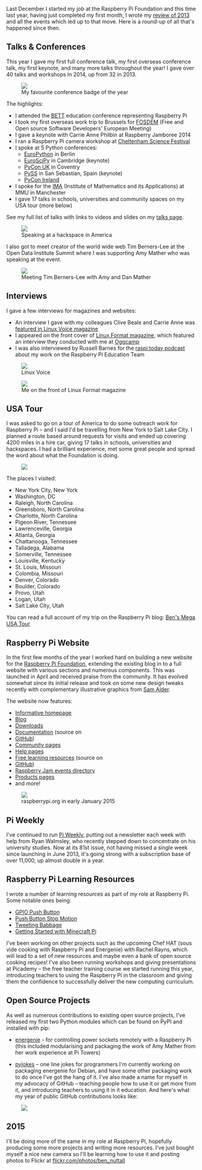 Last December I started my job at the Raspberry Pi Foundation and this time last year, having just
completed my first month, I wrote my [review of 2013](https://bennuttall.com/2013-in-review/) and
all the events which led up to that move. Here is a round-up of all that's happened since then.

## Talks & Conferences

This year I gave my first full conference talk, my first overseas conference
talk, my first keynote, and many more talks throughout the year! I gave over 40 talks and workshops
in 2014, up from 32 in 2013.

<figure class="wp-block-image">
<img src="images/ep2014-badge-225x300.jpg" />
<figcaption>My favourite conference badge of the year</figcaption>
</figure>

The highlights:

- I attended the [BETT](http://www.bettshow.com/) education conference representing Raspberry Pi
- I took my first overseas work trip to Brussels for [FOSDEM](https://fosdem.org/2015/) (Free and
  Open source Software Developers' European Meeting)
- I gave a keynote with Carrie Anne Philbin at Raspberry Jamboree 2014
- I ran a Raspberry Pi camera workshop at
  [Cheltenham Science Festival](http://www.cheltenhamfestivals.com/science)
- I spoke at 5 Python conferences:
    - [EuroPython](https://ep2014.europython.eu/) in Berlin
    - [EuroSciPy](https://www.euroscipy.org/) in Cambridge (keynote)
    - [PyCon UK](http://www.pyconuk.org/) in Coventry
    - [PySS](http://www.pyss.org/) in San Sebastian, Spain (keynote)
    - [PyCon Ireland](http://python.ie/pycon/2014)
- I spoke for the [IMA](http://www.ima.org.uk/activities/branches/north_west.cfm.html) (Institute of
Mathematics and its Applications) at MMU in Manchester
- I gave 17 talks in schools, universities and community spaces on my USA tour (more below)

See my full list of talks with links to videos and slides on my
[talks page](/talks/).

<figure class="wp-block-image">
<img src="images/lvl1-colour-300x229.jpg" />
<figcaption>Speaking at a hackspace in America</figcaption>
</figure>

I also got to meet creator of the world wide web Tim Berners-Lee at the Open Data Institute Summit
where I was supporting Amy Mather who was speaking at the event.

<figure class="wp-block-image">
<img src="images/10704227_10152382311046863_5540039080284094591_o-225x300.jpg" />
<figcaption>Meeting Tim Berners-Lee with Amy and Dan Mather</figcaption>
</figure>

## Interviews

I gave a few interviews for magazines and websites:

- An interview I gave with my colleagues Clive Beale and Carrie Anne was [featured in Linux Voice
magazine](http://www.linuxvoice.com/education-education-education/)
- I appeared on the front cover of [Linux Format magazine](http://www.linuxformat.com/), which featured an interview they
conducted with me at [Oggcamp](http://oggcamp.org/)
- I was also interviewed by Russell Barnes for the [raspi.today podcast](http://www.raspi.today/podcast-episode-26/)
about my work on the Raspberry Pi Education Team

<figure class="wp-block-image">
<img src="images/1486653_10151926059031863_974877116_n-300x225.jpg" />
<figcaption>Linux Voice</figcaption>
</figure>

<figure class="wp-block-image">
<img src="images/lxf-225x300.jpg" />
<figcaption>Me on the front of Linux Format magazine</figcaption>
</figure>

## USA Tour

I was asked to go on a tour of America to do some outreach work for Raspberry Pi – and
I said I'd be travelling from New York to Salt Lake City. I planned a route based around requests
for visits and ended up covering 4200 miles in a hire car, giving 17 talks in schools, universities
and hackspaces. I had a brilliant experience, met some great people and spread the word about what
the Foundation is doing.

<figure class="wp-block-image">
<img src="images/usa-final-700x196.png" />
</figure>

The places I visited:

- New York City, New York
- Washington, DC
- Raleigh, North Carolina
- Greensboro, North Carolina
- Charlotte, North Carolina
- Pigeon River, Tennessee
- Lawrenceville, Georgia
- Atlanta, Georgia
- Chattanooga, Tennessee
- Talladega, Alabama
- Somerville, Tennessee
- Louisville, Kentucky
- St. Louis, Missouri
- Colombia, Missouri
- Denver, Colorado
- Boulder, Colorado
- Provo, Utah
- Logan, Utah
- Salt Lake City, Utah

You can read a full account of my trip on the Raspberry Pi blog: [Ben's Mega USA
Tour](http://www.raspberrypi.org/bens-mega-usa-tour/)

## Raspberry Pi Website

In the first few months of the year I worked hard on building a new website for the [Raspberry Pi
Foundation](http://www.raspberrypi.org/), extending the existing blog in to a full website with
various sections and numerous components. This was launched in April and received praise from the
community. It has evolved somewhat since its initial release and took on some new design tweaks
recently with complementary illustrative graphics from
[Sam Alder](https://twitter.com/samalderhyde).

The website now features:

- [Informative homepage](http://www.raspberrypi.org/)
- [Blog](http://www.raspberrypi.org/blog/)
- [Downloads](http://www.raspberrypi.org/downloads/)
- [Documentation](http://www.raspberrypi.org/documentation/) (source on
- [GitHub](https://github.com/raspberrypi/documentation))
- [Community pages](http://www.raspberrypi.org/community/)
- [Help pages](http://www.raspberrypi.org/help/)
- [Free learning resources](http://www.raspberrypi.org/resources/) (source on
- [GitHub](https://github.com/raspberrypilearning))
- [Raspberry Jam events directory](http://www.raspberrypi.org/jam/)
- [Products pages](http://www.raspberrypi.org/products/)
- and more!

<figure class="wp-block-image">
<img src="images/raspi-www-300x216.png" />
<figcaption>raspberrypi.org in early January 2015</figcaption>
</figure>

## Pi Weekly

I've continued to run [Pi Weekly](http://piweekly.net), putting out a newsletter
each week with help from Ryan Walmsley, who recently stepped down to concentrate on his university
studies. Now at its 81st issue, not having missed a single week since launching in June 2013, it's
going strong with a subscription base of over 11,000, up almost double in a year.

## Raspberry Pi Learning Resources

I wrote a number of learning resources as part of my role at Raspberry Pi. Some
notable ones being:

- [GPIO Push Button](http://www.raspberrypi.org/learning/gpio-music-box/)
- [Push Button Stop Motion](http://www.raspberrypi.org/learning/push-button-stop-motion/)
- [Tweeting Babbage](http://www.raspberrypi.org/learning/tweeting-babbage/)
- [Getting Started with Minecraft Pi](http://www.raspberrypi.org/learning/getting-started-with-minecraft-pi/)

I've been working on other projects such as the upcoming Chef HAT (sous vide cooking with Raspberry Pi and
Energenie) with Rachel Rayns, which will lead to a set of new resources and maybe even a bank of
open source cooking recipes! I've also been running workshops and giving presentations at Picademy –
the free teacher training course we started running this year, introducing teachers to using the
Raspberry Pi in the classroom and giving them the confidence to successfully deliver the new
computing curriculum.

## Open Source Projects

As well as numerous contributions to existing open source projects, I've released my first two
Python modules which can be found on PyPI and installed with pip:

- [energenie](https://pypi.python.org/pypi/energenie) - for controlling power sockets remotely with
  a Raspberry Pi (this included modularising and packaging the work of Amy Mather from her work
  experience at Pi Towers)

- [pyjokes](https://pypi.python.org/pypi/pyjokes) – one line jokes for programmers I'm currently
  working on packaging energenie for Debian, and have some other packaging work to do once I've got
  the hang of it. I've also made a name for myself in my advocacy of GitHub – teaching people how to
  use it or get more from it, and introducing teachers to using it in it education. And here's what
  my year of public GitHub contributions looks like:

<figure class="wp-block-image">
<img src="images/github-2014-700x282.png" />
</figure>

## 2015

I'll be doing more of the same in my role at Raspberry Pi, hopefully producing some more
projects and writing more resources. I've just bought myself a nice new camera so I'll be learning
how to use it and posting photos to Flickr at
[flickr.com/photos/ben_nuttall](http://flickr.com/photos/ben_nuttall)
